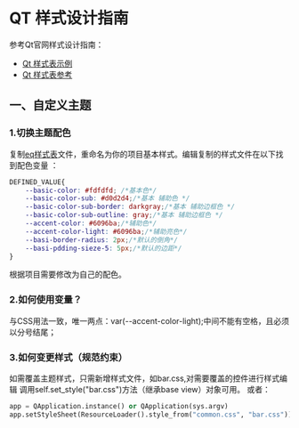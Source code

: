 # QT 样式设计指南

参考Qt官网样式设计指南：
- [Qt 样式表示例](https://doc.qt.io/qt-5/stylesheet-examples.html)
- [Qt 样式表参考](https://doc.qt.io/qt-5/stylesheet-reference.html)

## 一、自定义主题

### 1.切换主题配色
复制[eq样式表](../../resource/qss/common.css)文件，重命名为你的项目基本样式。编辑复制的样式文件在以下找到配色变量
：
```css
DEFINED_VALUE{
    --basic-color: #fdfdfd; /*基本色*/
    --basic-color-sub: #d0d2d4;/*基本 辅助色 */
    --basic-color-sub-border: darkgray;/*基本 辅助边框色 */
    --basic-color-sub-outline: gray;/*基本 辅助边框色 */
    --accent-color: #6096ba;/*辅助色*/
    --accent-color-light: #6096ba;/*辅助亮色*/
    --basi-border-radius: 2px;/*默认的倒角*/
    --basi-pdding-sieze-5: 5px;/*默认的边距*/
}
```
根据项目需要修改为自己的配色。

### 2.如何使用变量？

与CSS用法一致，唯一两点：var(--accent-color-light);中间不能有空格，且必须以分号结尾；

### 3.如何变更样式（规范约束）

如需覆盖主题样式，只需新增样式文件，如bar.css,对需要覆盖的控件进行样式编辑
调用self.set_style("bar.css")方法（继承base view）对象可用。
或者：
```python
app = QApplication.instance() or QApplication(sys.argv)
app.setStyleSheet(ResourceLoader().style_from("common.css", "bar.css"))
```
